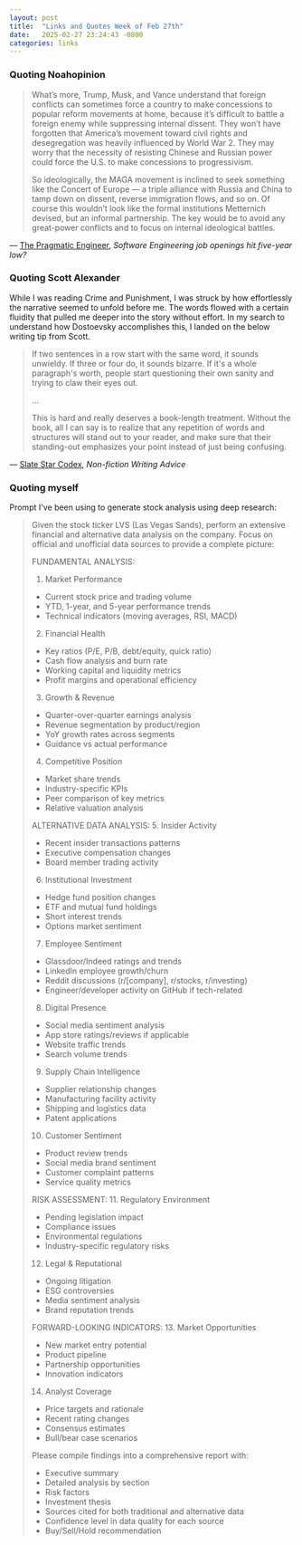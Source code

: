 ```yaml
---
layout: post
title:  "Links and Quotes Week of Feb 27th"
date:   2025-02-27 23:24:43 -0800
categories: links
---
```


### Quoting Noahopinion



> What’s more, Trump, Musk, and Vance understand that foreign conflicts can sometimes force a country to make concessions to popular reform movements at home, because it’s difficult to battle a foreign enemy while suppressing internal dissent. They won’t have forgotten that America’s movement toward civil rights and desegregation was heavily influenced by World War 2. They may worry that the necessity of resisting Chinese and Russian power could force the U.S. to make concessions to progressivism.
> 
> So ideologically, the MAGA movement is inclined to seek something like the Concert of Europe — a triple alliance with Russia and China to tamp down on dissent, reverse immigration flows, and so on. Of course this wouldn’t look like the formal institutions Metternich devised, but an informal partnership. The key would be to avoid any great-power conflicts and to focus on internal ideological battles.


— [The Pragmatic Engineer](https://blog.pragmaticengineer.com/software-engineer-jobs-five-year-low/), *Software Engineering job openings hit five-year low?*


### Quoting Scott Alexander

While I was reading Crime and Punishment, I was struck by how effortlessly the narrative seemed to unfold before me. The words flowed with a certain fluidity that pulled me deeper into the story without effort. In my search to understand how Dostoevsky accomplishes this, I landed on the below writing tip from Scott.

> If two sentences in a row start with the same word, it sounds unwieldy. If three or four do, it sounds bizarre. If it's a whole paragraph's worth, people start questioning their own sanity and trying to claw their eyes out.
>
> ...
>
> This is hard and really deserves a book-length treatment. Without the book, all I can say is to realize that any repetition of words and structures will stand out to your reader, and make sure that their standing-out emphasizes your point instead of just being confusing.


— [Slate Star Codex](https://slatestarcodex.com/2016/02/20/writing-advice/), *Non-fiction Writing Advice*

### Quoting myself

Prompt I've been using to generate stock analysis using deep research:
 
> Given the stock ticker LVS (Las Vegas Sands), perform an extensive financial and alternative data analysis on the company. Focus on official and unofficial data sources to provide a complete picture:
> 
> FUNDAMENTAL ANALYSIS:
> 1. Market Performance
> - Current stock price and trading volume
> - YTD, 1-year, and 5-year performance trends
> - Technical indicators (moving averages, RSI, MACD)
> 
> 2. Financial Health
> - Key ratios (P/E, P/B, debt/equity, quick ratio)
> - Cash flow analysis and burn rate
> - Working capital and liquidity metrics
> - Profit margins and operational efficiency
> 
> 3. Growth & Revenue
> - Quarter-over-quarter earnings analysis
> - Revenue segmentation by product/region
> - YoY growth rates across segments
> - Guidance vs actual performance
> 
> 4. Competitive Position
> - Market share trends
> - Industry-specific KPIs
> - Peer comparison of key metrics
> - Relative valuation analysis
> 
> ALTERNATIVE DATA ANALYSIS:
> 5. Insider Activity
> - Recent insider transactions patterns
> - Executive compensation changes
> - Board member trading activity
> 
> 6. Institutional Investment
> - Hedge fund position changes
> - ETF and mutual fund holdings
> - Short interest trends
> - Options market sentiment
> 
> 7. Employee Sentiment
> - Glassdoor/Indeed ratings and trends
> - LinkedIn employee growth/churn
> - Reddit discussions (r/[company], r/stocks, r/investing)
> - Engineer/developer activity on GitHub if tech-related
> 
> 8. Digital Presence
> - Social media sentiment analysis
> - App store ratings/reviews if applicable
> - Website traffic trends
> - Search volume trends
> 
> 9. Supply Chain Intelligence
> - Supplier relationship changes
> - Manufacturing facility activity
> - Shipping and logistics data
> - Patent applications
> 
> 10. Customer Sentiment
> - Product review trends
> - Social media brand sentiment
> - Customer complaint patterns
> - Service quality metrics
> 
> RISK ASSESSMENT:
> 11. Regulatory Environment
> - Pending legislation impact
> - Compliance issues
> - Environmental regulations
> - Industry-specific regulatory risks
> 
> 12. Legal & Reputational
> - Ongoing litigation
> - ESG controversies
> - Media sentiment analysis
> - Brand reputation trends
> 
> FORWARD-LOOKING INDICATORS:
> 13. Market Opportunities
> - New market entry potential
> - Product pipeline
> - Partnership opportunities
> - Innovation indicators
> 
> 14. Analyst Coverage
> - Price targets and rationale
> - Recent rating changes
> - Consensus estimates
> - Bull/bear case scenarios
> 
> Please compile findings into a comprehensive report with:
> - Executive summary
> - Detailed analysis by section
> - Risk factors
> - Investment thesis
> - Sources cited for both traditional and alternative data
> - Confidence level in data quality for each source
> - Buy/Sell/Hold recommendation
